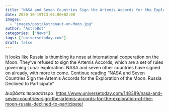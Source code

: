 ```yaml
---
title: "NASA and Seven Countries Sign the Artemis Accords for the Exploration of the Moon. Russia Declined to Participate"
date: 2020-10-19T23:02:00+02:00
images:
  - "images/post/Astronaut-on-Moon.jpg"
author: "AstroBot"
categories: ["News"]
tags: ["universetoday.com"]
draft: false
---
```


It looks like Russia is thumbing its nose at international cooperation on the Moon. They’ve refused to sign the Artemis Accords, which are a set of rules governing Lunar exploration. NASA and seven other countries have signed on already, with more to come. Continue reading “NASA and Seven Countries Sign the Artemis Accords for the Exploration of the Moon. Russia Declined to Participate” 

Διαβάστε περισσότερα: https://www.universetoday.com/148389/nasa-and-seven-countries-sign-the-artemis-accords-for-the-exploration-of-the-moon-russia-declined-to-participate/
